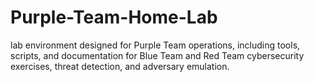# Purple-Team-Home-Lab
lab environment designed for Purple Team operations, including tools, scripts, and documentation for Blue Team and Red Team cybersecurity exercises, threat detection, and adversary emulation.
